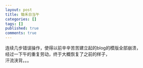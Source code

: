 ```yaml
---
layout: post
title: 锄禾日当午
categories: []
tags: []
published: true
comments: true
---
```

<p><p>连续几步错误操作，使得以前辛辛苦苦建立起的blog的模版全部崩溃，<br />经过一下午的重复劳动，终于大概恢复了之前的样子，<br />汗流浃背。。。</p></p>
